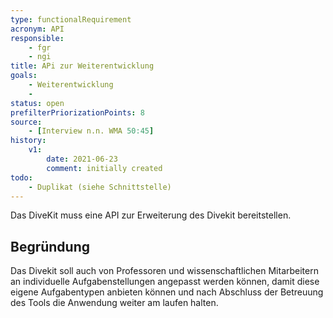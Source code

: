 ```yaml
---
type: functionalRequirement
acronym: API
responsible:    
    - fgr
    - ngi
title: APi zur Weiterentwicklung 
goals: 
    - Weiterentwicklung
    -
status: open
prefilterPriorizationPoints: 8
source:
    - [Interview n.n. WMA 50:45]
history:
    v1:
        date: 2021-06-23
        comment: initially created
todo: 
    - Duplikat (siehe Schnittstelle)        
---
```


Das DiveKit muss eine API zur Erweiterung des Divekit bereitstellen.
## Begründung

Das Divekit soll auch von Professoren und wissenschaftlichen Mitarbeitern an individuelle Aufgabenstellungen angepasst werden können, damit diese eigene 
Aufgabentypen anbieten können und nach Abschluss der Betreuung des Tools die Anwendung weiter am laufen halten.
